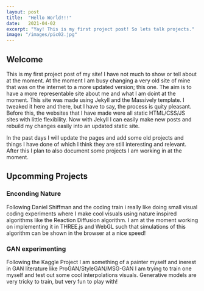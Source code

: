 ```yaml
---
layout: post
title:  "Hello World!!!"
date:   2021-04-02
excerpt: "Yay! This is my first project post! So lets talk projects."
image: "/images/pic02.jpg"
---
```


## Welcome
This is my first project post of my site! I have not much to show or tell about at the moment. At the moment I am busy changing a very old site of mine that was on the internet to a more updated version; this one. The aim is to have a more representable site about me and what I am doint at the moment. This site was made using Jekyll and the Massively template. I tweaked it here and there, but I have to say, the process is quity pleasant. Before this, the websites that I have made were all static HTML/CSS/JS sites with little flexibility. Now with Jekyll I can easily make new posts and rebuild my changes easily into an updated static site. 

In the past days I will update the pages and add some old projects and things I have done of which I think they are still interesting and relevant. After this I plan to also document some projects I am working in at the moment.


## Upcomming Projects
### Enconding Nature
Following Daniel Shiffman and the coding train i really like doing small visual coding experiments where I make cool visuals using nature inspired algorithms like the Reaction Diffusion algorithm. I am at the moment working on implementing it in THREE.js and WebGL such that simulations of this algorithm can be shown in the browser at a nice speed!

### GAN experimenting
Following the Kaggle Project I am something of a painter myself and inerest in GAN literature like ProGAN/StyleGAN/MSG-GAN I am trying to train one myself and test out some cool interpolations visuals. Generative models are very tricky to train, but very fun to play with!
